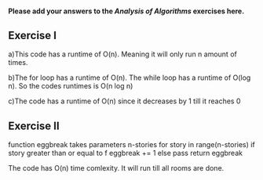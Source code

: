 #### Please add your answers to the ***Analysis of  Algorithms*** exercises here.

## Exercise I

a)This code has a runtime of O(n). Meaning it will only run n amount of times. 



b)The for loop has a runtime of O(n). The while loop has a runtime of O(log n). So the codes runtimes is O(n log n)


c)The code has a runtime of O(n) since it decreases by 1 till it reaches 0

## Exercise II
function eggbreak
takes parameters n-stories
for story in range(n-stories)
if story greater than or equal to f
eggbreak += 1
else pass
return eggbreak

The code has O(n) time comlexity. It will run till all rooms are done. 


